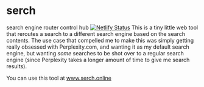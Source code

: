 # serch
search engine router control hub
[![Netlify Status](https://api.netlify.com/api/v1/badges/da421a76-2a83-455e-8540-4179fe0a644c/deploy-status)](https://app.netlify.com/sites/luka-serch/deploys)
This is a tiny little web tool that reroutes a search to a different search engine based on the search contents.
The use case that compelled me to make this was simply getting really obsessed with Perplexity.com, and wanting it as my default search engine, but wanting *some* searches to be shot over to a regular search engine (since Perplexity takes a longer amount of time to give me search results).

You can use this tool at www.serch.online
